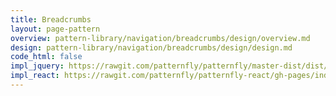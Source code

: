 ```yaml
---
title: Breadcrumbs
layout: page-pattern
overview: pattern-library/navigation/breadcrumbs/design/overview.md
design: pattern-library/navigation/breadcrumbs/design/design.md
code_html: false
impl_jquery: https://rawgit.com/patternfly/patternfly/master-dist/dist/tests/breadcrumbs.html
impl_react: https://rawgit.com/patternfly/patternfly-react/gh-pages/index.html?selectedKind=Breadcrumb&selectedStory=Breadcrumb
---
```

